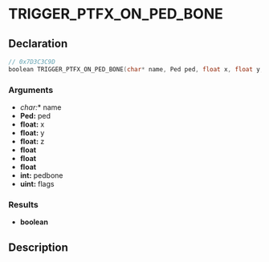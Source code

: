# TRIGGER_PTFX_ON_PED_BONE

## Declaration
```cpp
// 0x7D3C3C9D
boolean TRIGGER_PTFX_ON_PED_BONE(char* name, Ped ped, float x, float y, float z, float, float, float, int pedbone, uint flags);
```

### Arguments
- **char*:** name
- **Ped:** ped
- **float:** x
- **float:** y
- **float:** z
- **float**
- **float**
- **float**
- **int:** pedbone
- **uint:** flags

### Results
- **boolean**

## Description

